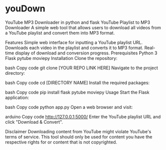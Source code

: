 # youDown
 YouTube MP3 Downloader in python and flask
YouTube Playlist to MP3 Downloader
A simple web tool that allows users to download all videos from a YouTube playlist and convert them into MP3 format.

Features
Simple web interface for inputting a YouTube playlist URL.
Downloads each video in the playlist and converts it to MP3 format.
Real-time display of download and conversion progress.
Prerequisites
Python 3
Flask
pytube
moviepy
Installation
Clone the repository:

bash
Copy code
git clone [YOUR REPO LINK HERE]
Navigate to the project directory:

bash
Copy code
cd [DIRECTORY NAME]
Install the required packages:

bash
Copy code
pip install flask pytube moviepy
Usage
Start the Flask application:

bash
Copy code
python app.py
Open a web browser and visit:

arduino
Copy code
http://127.0.0.1:5000/
Enter the YouTube playlist URL and click "Download & Convert".

Disclaimer
Downloading content from YouTube might violate YouTube's terms of service. This tool should only be used for content you have the respective rights for or content that is not copyrighted.